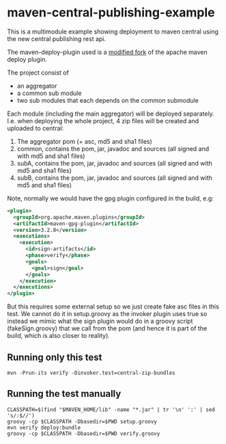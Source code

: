 <!---
 Licensed to the Apache Software Foundation (ASF) under one or more
 contributor license agreements.  See the NOTICE file distributed with
 this work for additional information regarding copyright ownership.
 The ASF licenses this file to You under the Apache License, Version 2.0
 (the "License"); you may not use this file except in compliance with
 the License.  You may obtain a copy of the License at

      http://www.apache.org/licenses/LICENSE-2.0

 Unless required by applicable law or agreed to in writing, software
 distributed under the License is distributed on an "AS IS" BASIS,
 WITHOUT WARRANTIES OR CONDITIONS OF ANY KIND, either express or implied.
 See the License for the specific language governing permissions and
 limitations under the License.
-->
# maven-central-publishing-example

This is a multimodule example showing deployment to maven central 
using the new central publishing rest api.

The maven-deploy-plugin used is a [modified fork](https://github.com/perNyfelt/maven-deploy-plugin/tree/add_central_support) of the apache maven deploy plugin.

The project consist of 
- an aggregator
- a common sub module
- two sub modules that each depends on the common submodule

Each module (including the main aggregator) will be deployed separately.
I.e. when deploying the whole project, 4 zip files will be created and uploaded to central:
1. The aggregator pom (+ asc, md5 and sha1 files)
2. common, contains the pom, jar, javadoc and sources (all signed and with md5 and sha1 files)
3. subA, contains the pom, jar, javadoc and sources (all signed and with md5 and sha1 files)  
4. subB, contains the pom, jar, javadoc and sources (all signed and with md5 and sha1 files)  

Note, normally we would have the gpg plugin configured in the build, e.g:
```xml
<plugin>
  <groupId>org.apache.maven.plugins</groupId>
  <artifactId>maven-gpg-plugin</artifactId>
  <version>3.2.8</version>
  <executions>
    <execution>
      <id>sign-artifacts</id>
      <phase>verify</phase>
      <goals>
        <goal>sign</goal>
      </goals>
    </execution>
  </executions>
</plugin>
```
But this requires some external setup so we just create fake asc files in this test. 
We cannot do it in setup.groovy as the invoker plugin uses <cloneClean>true</cloneClean> so
instead we mimic what the sign plugin would do in a groovy script (fakeSign.groovy) that we
call from the pom (and hence it is part of the build, which is also closer to reality).

## Running only this test
```shell
mvn -Prun-its verify -Dinvoker.test=central-zip-bundles
```

## Running the test manually
```shell
CLASSPATH=$(find "$MAVEN_HOME/lib" -name "*.jar" | tr '\n' ':' | sed 's/:$//')
groovy -cp $CLASSPATH -Dbasedir=$PWD setup.groovy
mvn verify deploy:bundle
groovy -cp $CLASSPATH -Dbasedir=$PWD verify.groovy
```


